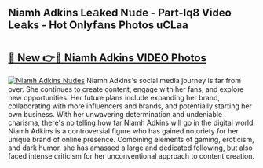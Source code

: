 ## Niamh Adkins Le𝚊ked N𝚞de - Part-Iq8 Video Le𝚊ks - Hot Onlyf𝚊ns Photos uCLaa

# <h2><a href="http://ac12635.deff.icu/?id=Niamh+Adkins">🔗 New 👉🔴 Niamh Adkins VIDEO Photos</a></h2>

[![Niamh Adkins N𝚞des](https://i.imgur.com/rIISA9y.gif)](http://ac12635.deff.icu/?id=Niamh+Adkins)
Niamh Adkins's social media journey is far from over. She continues to create content, engage with her fans, and explore new opportunities. Her future plans include expanding her brand, collaborating with more influencers and brands, and potentially starting her own business. With her unwavering determination and undeniable charisma, there's no telling how far Niamh Adkins will go in the digital world. Niamh Adkins is a controversial figure who has gained notoriety for her unique brand of online presence. Combining elements of gaming, eroticism, and dark humor, she has amassed a large and dedicated following, but also faced intense criticism for her unconventional approach to content creation.
